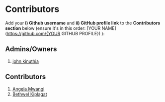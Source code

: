 
# Contributors
Add your **i) Github username** and **ii) GitHub profile link** to the **Contributors section** below (ensure it's in this order:
[YOUR NAME](https://github.com/{YOUR GITHUB PROFILE})
):

## Admins/Owners

1. [john kinuthia](https://github.com/johnkinuthiaa)

## Contributors
1. [Angela Mwangi](https://github.com/angelamwangi)
2. [Bethwel Kiplagat](https://github.com/bethwel3001)

